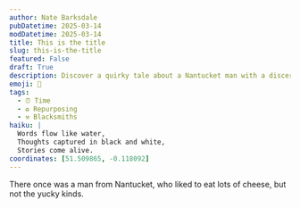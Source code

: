 ```yaml
---
author: Nate Barksdale
pubDatetime: 2025-03-14
modDatetime: 2025-03-14
title: This is the title
slug: this-is-the-title
featured: False
draft: True
description: Discover a quirky tale about a Nantucket man with a discerning palate for cheese. Find out which cheeses make the cut!
emoji: 📝
tags:
  - ⏰ Time
  - ♻️ Repurposing
  - ⚒️ Blacksmiths
haiku: |
  Words flow like water,
  Thoughts captured in black and white,
  Stories come alive.
coordinates: [51.509865, -0.118092]
---
```


There once was a man from Nantucket, who liked to eat lots of cheese, but not the yucky kinds.
